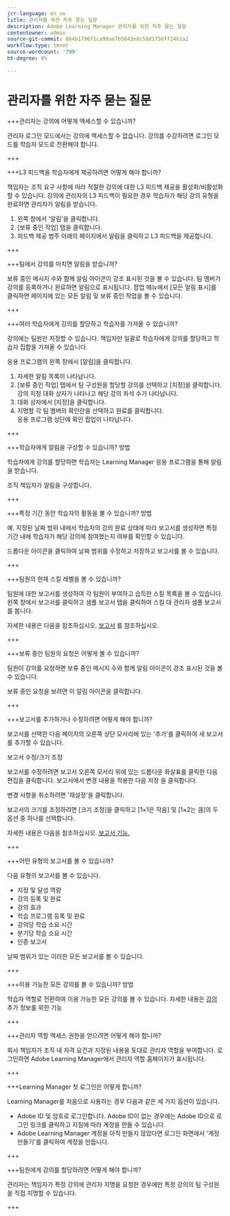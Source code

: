 ```yaml
---
jcr-language: en_us
title: 관리자를 위한 자주 묻는 질문
description: Adobe Learning Manager 관리자를 위한 자주 묻는 질문
contentowner: admin
source-git-commit: 864b1796f1ca99ae7b5643e8c58d1756ff2461a1
workflow-type: tm+mt
source-wordcount: '799'
ht-degree: 0%

---
```




# 관리자를 위한 자주 묻는 질문

+++관리자는 강의에 어떻게 액세스할 수 있습니까?

관리자 로그인 모드에서는 강의에 액세스할 수 없습니다. 강의를 수강하려면 로그인 모드를 학습자 모드로 전환해야 합니다.

+++

+++L3 피드백을 학습자에게 제공하려면 어떻게 해야 합니까?

책임자는 조직 요구 사항에 따라 적절한 강의에 대한 L3 피드백 제공을 활성화/비활성화할 수 있습니다. 강의에 관리자의 L3 피드백이 필요한 경우 학습자가 해당 강의 유형을 완료하면 관리자가 알림을 받습니다.

1. 왼쪽 창에서 &#39;알림&#39;을 클릭합니다.
1. [보류 중인 작업] 탭을 클릭합니다.
1. 피드백 제공 범주 아래의 페이지에서 알림을 클릭하고 L3 피드백을 제공합니다.

+++

+++팀에서 강의를 마치면 알림을 받습니까?

보류 중인 메시지 수와 함께 알림 아이콘이 강조 표시된 것을 볼 수 있습니다. 팀 멤버가 강의를 등록하거나 완료하면 알림으로 표시됩니다. 팝업 메뉴에서 [모든 알림 표시]를 클릭하면 페이지에 있는 모든 알림 및 보류 중인 작업을 볼 수 있습니다.

+++

+++여러 학습자에게 강의를 할당하고 학습자를 가져올 수 있습니까?

강의에는 팀원만 지정할 수 있습니다. 책임자만 일괄로 학습자에게 강의를 할당하고 학습자 집합을 가져올 수 있습니다.

응용 프로그램의 왼쪽 창에서 [알림]을 클릭합니다.

1. 자세한 알림 목록이 나타납니다.
1. [보류 중인 작업] 탭에서 팀 구성원을 할당할 강의를 선택하고 [지정]을 클릭합니다.\
   강의 지정 대화 상자가 나타나고 해당 강의 좌석 수가 나타납니다.
1. 대화 상자에서 [지정]을 클릭합니다.
1. 지명할 각 팀 멤버의 확인란을 선택하고 완료를 클릭합니다.\
   응용 프로그램 상단에 확인 팝업이 나타납니다.

+++

+++학습자에게 알림을 구성할 수 있습니까? 방법

학습자에게 강의를 할당하면 학습자는 Learning Manager 응용 프로그램을 통해 알림을 받습니다.

조직 책임자가 알림을 구성합니다.

+++

+++특정 기간 동안 학습자의 활동을 볼 수 있습니까? 방법

예. 지정된 날짜 범위 내에서 학습자의 강의 완료 상태에 따라 보고서를 생성하면 특정 기간 내에 학습자가 해당 강의에 참여했는지 여부를 확인할 수 있습니다.

드롭다운 아이콘을 클릭하여 날짜 범위를 수정하고 저장하고 보고서를 볼 수 있습니다.

+++

+++팀원의 현재 스킬 레벨을 볼 수 있습니까?

팀원에 대한 보고서를 생성하여 각 팀원이 부여하고 습득한 스킬 목록을 볼 수 있습니다. 왼쪽 창에서 보고서를 클릭하고 샘플 보고서 탭을 클릭하여 스킬 대 관리자 샘플 보고서를 봅니다.

자세한 내용은 다음을 참조하십시오. [보고서](feature-summary/reports.md) 를 참조하십시오.

+++

+++보류 중인 팀원의 요청은 어떻게 볼 수 있습니까?

팀원이 강의를 요청하면 보류 중인 메시지 수와 함께 알림 아이콘이 강조 표시된 것을 볼 수 있습니다.

보류 중인 요청을 보려면 이 알림 아이콘을 클릭합니다.

+++

+++보고서를 추가하거나 수정하려면 어떻게 해야 합니까?

보고서를 선택한 다음 페이지의 오른쪽 상단 모서리에 있는 &#39;추가&#39;를 클릭하여 새 보고서를 추가할 수 있습니다.

보고서 수정/크기 조정

보고서를 수정하려면 보고서 오른쪽 모서리 위에 있는 드롭다운 화살표를 클릭한 다음 편집을 클릭합니다. 보고서에서 변경 내용을 적용한 다음 저장 을 클릭합니다.

변경 사항을 취소하려면 &#39;재설정&#39;을 클릭합니다.

보고서의 크기를 조정하려면 [크기 조정]을 클릭하고 [1×1은 작음] 및 [1×2는 큼]의 두 옵션 중 하나를 선택합니다.

자세한 내용은 다음을 참조하십시오.  [보고서 기능.](feature-summary/reports.md)

+++

+++어떤 유형의 보고서를 볼 수 있습니까?

다음 유형의 보고서를 볼 수 있습니다.

* 지정 및 달성 역량
* 강의 등록 및 완료
* 강의 효과
* 학습 프로그램 등록 및 완료
* 강의당 학습 소요 시간
* 분기당 학습 소요 시간
* 인증 보고서

날짜 범위가 있는 이러한 모든 보고서를 볼 수 있습니다.

+++

+++이용 가능한 모든 강의를 볼 수 있습니까? 방법

학습자 역할로 전환하여 이용 가능한 모든 강의를 볼 수 있습니다. 자세한 내용은  [강의](../learners/feature-summary/courses.md) 추가 정보를 위한 기능

+++

+++관리자 역할 액세스 권한을 얻으려면 어떻게 해야 합니까?

회사 책임자가 조직 내 자격 요건과 지정된 내용을 토대로 관리자 역할을 부여합니다. 로그인하면 Adobe Learning Manager에서 관리자 역할 홈페이지가 표시됩니다.

+++

+++Learning Manager 첫 로그인은 어떻게 합니까?

Learning Manager를 처음으로 사용하는 경우 다음과 같은 세 가지 옵션이 있습니다.

* Adobe ID 및 암호로 로그인합니다. Adobe ID이 없는 경우에는 Adobe ID으로 로그인 링크를 클릭하고 지침에 따라 계정을 만들 수 있습니다.
* Adobe Learning Manager 계정을 아직 만들지 않았다면 로그인 화면에서 &#39;계정 만들기&#39;를 클릭하여 계정을 만듭니다.

+++

+++팀원에게 강의를 할당하려면 어떻게 해야 합니까?

관리자는 책임자가 특정 강의에 관리자 지명을 요청한 경우에만 특정 강의의 팀 구성원을 직접 지명할 수 있습니다.

+++
